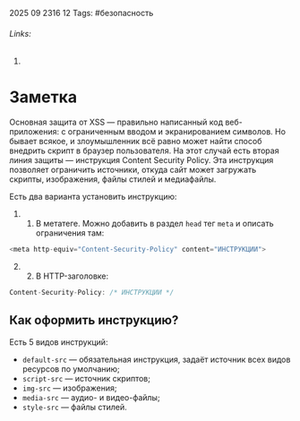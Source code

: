 2025 09 2316 12
Tags: #безопасность 
###### Links: 
1) 
# Заметка
Основная защита от XSS — правильно написанный код веб-приложения: с ограниченным вводом и экранированием символов. Но бывает всякое, и злоумышленник всё равно может найти способ внедрить скрипт в браузер пользователя. На этот случай есть вторая линия защиты — инструкция Content Security Policy.
Эта инструкция позволяет ограничить источники, откуда сайт может загружать скрипты, изображения, файлы стилей и медиафайлы.

Есть два варианта установить инструкцию:
1) 1. В метатеге. Можно добавить в раздел `head` тег `meta` и описать ограничения там:
```ts
<meta http-equiv="Content-Security-Policy" content="ИНСТРУКЦИИ">
```
2) 2. В HTTP-заголовке:
```ts
Content-Security-Policy: /* ИНСТРУКЦИИ */
```
## Как оформить инструкцию?

Есть 5 видов инструкций:

- `default-src` — обязательная инструкция, задаёт источник всех видов ресурсов по умолчанию;
- `script-src` — источник скриптов;
- `img-src` — изображения;
- `media-src` — аудио- и видео-файлы;
- `style-src` — файлы стилей.